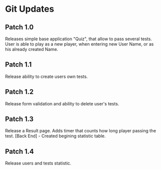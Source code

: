 # Git Updates

## Patch 1.0

Releases simple base application "Quiz", that allow to pass several tests. User is able to play as a new player, when entering new User Name, or as his already created Name.

## Patch 1.1

Release ability to create users own tests.

## Patch 1.2

Release form validation and ability to delete user's tests.

## Patch 1.3

Release a Result page. Adds timer that counts how long player passing the test.
[Back End] - Created begining statistic table.

## Patch 1.4

Release users and tests statistic.
